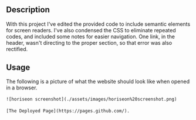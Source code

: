 # <horiseonJAL>

## Description

With this project I've edited the provided code to include semantic elements for screen readers. I've also condensed the CSS to eliminate repeated codes, and included some notes for easier navigation. One link, in the header, wasn't directing to the proper section, so that error was also rectified. 

## Usage
The following is a picture of what the website should look like when opened in a browser. 

    ![horiseon screenshot](./assets/images/horiseon%20screenshot.png)

    [The Deployed Page](https://pages.github.com/).
